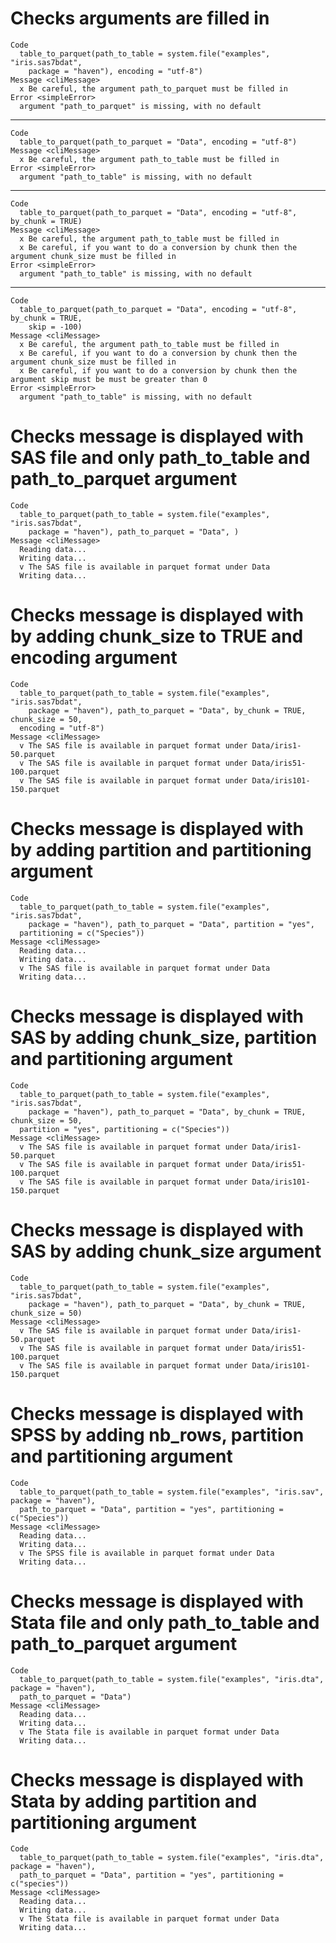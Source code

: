# Checks arguments are filled in

    Code
      table_to_parquet(path_to_table = system.file("examples", "iris.sas7bdat",
        package = "haven"), encoding = "utf-8")
    Message <cliMessage>
      x Be careful, the argument path_to_parquet must be filled in
    Error <simpleError>
      argument "path_to_parquet" is missing, with no default

---

    Code
      table_to_parquet(path_to_parquet = "Data", encoding = "utf-8")
    Message <cliMessage>
      x Be careful, the argument path_to_table must be filled in
    Error <simpleError>
      argument "path_to_table" is missing, with no default

---

    Code
      table_to_parquet(path_to_parquet = "Data", encoding = "utf-8", by_chunk = TRUE)
    Message <cliMessage>
      x Be careful, the argument path_to_table must be filled in
      x Be careful, if you want to do a conversion by chunk then the argument chunk_size must be filled in
    Error <simpleError>
      argument "path_to_table" is missing, with no default

---

    Code
      table_to_parquet(path_to_parquet = "Data", encoding = "utf-8", by_chunk = TRUE,
        skip = -100)
    Message <cliMessage>
      x Be careful, the argument path_to_table must be filled in
      x Be careful, if you want to do a conversion by chunk then the argument chunk_size must be filled in
      x Be careful, if you want to do a conversion by chunk then the argument skip must be must be greater than 0
    Error <simpleError>
      argument "path_to_table" is missing, with no default

# Checks message is displayed with SAS file and only path_to_table and path_to_parquet argument

    Code
      table_to_parquet(path_to_table = system.file("examples", "iris.sas7bdat",
        package = "haven"), path_to_parquet = "Data", )
    Message <cliMessage>
      Reading data...
      Writing data...
      v The SAS file is available in parquet format under Data
      Writing data...

# Checks message is displayed with by adding chunk_size to TRUE and encoding argument

    Code
      table_to_parquet(path_to_table = system.file("examples", "iris.sas7bdat",
        package = "haven"), path_to_parquet = "Data", by_chunk = TRUE, chunk_size = 50,
      encoding = "utf-8")
    Message <cliMessage>
      v The SAS file is available in parquet format under Data/iris1-50.parquet
      v The SAS file is available in parquet format under Data/iris51-100.parquet
      v The SAS file is available in parquet format under Data/iris101-150.parquet

# Checks message is displayed with by adding partition and partitioning argument

    Code
      table_to_parquet(path_to_table = system.file("examples", "iris.sas7bdat",
        package = "haven"), path_to_parquet = "Data", partition = "yes",
      partitioning = c("Species"))
    Message <cliMessage>
      Reading data...
      Writing data...
      v The SAS file is available in parquet format under Data
      Writing data...

# Checks message is displayed with SAS by adding chunk_size, partition and partitioning argument

    Code
      table_to_parquet(path_to_table = system.file("examples", "iris.sas7bdat",
        package = "haven"), path_to_parquet = "Data", by_chunk = TRUE, chunk_size = 50,
      partition = "yes", partitioning = c("Species"))
    Message <cliMessage>
      v The SAS file is available in parquet format under Data/iris1-50.parquet
      v The SAS file is available in parquet format under Data/iris51-100.parquet
      v The SAS file is available in parquet format under Data/iris101-150.parquet

# Checks message is displayed with SAS by adding chunk_size argument

    Code
      table_to_parquet(path_to_table = system.file("examples", "iris.sas7bdat",
        package = "haven"), path_to_parquet = "Data", by_chunk = TRUE, chunk_size = 50)
    Message <cliMessage>
      v The SAS file is available in parquet format under Data/iris1-50.parquet
      v The SAS file is available in parquet format under Data/iris51-100.parquet
      v The SAS file is available in parquet format under Data/iris101-150.parquet

# Checks message is displayed with SPSS by adding nb_rows, partition and partitioning argument

    Code
      table_to_parquet(path_to_table = system.file("examples", "iris.sav", package = "haven"),
      path_to_parquet = "Data", partition = "yes", partitioning = c("Species"))
    Message <cliMessage>
      Reading data...
      Writing data...
      v The SPSS file is available in parquet format under Data
      Writing data...

# Checks message is displayed with Stata file and only path_to_table and path_to_parquet argument

    Code
      table_to_parquet(path_to_table = system.file("examples", "iris.dta", package = "haven"),
      path_to_parquet = "Data")
    Message <cliMessage>
      Reading data...
      Writing data...
      v The Stata file is available in parquet format under Data
      Writing data...

# Checks message is displayed with Stata by adding partition and partitioning argument

    Code
      table_to_parquet(path_to_table = system.file("examples", "iris.dta", package = "haven"),
      path_to_parquet = "Data", partition = "yes", partitioning = c("species"))
    Message <cliMessage>
      Reading data...
      Writing data...
      v The Stata file is available in parquet format under Data
      Writing data...


